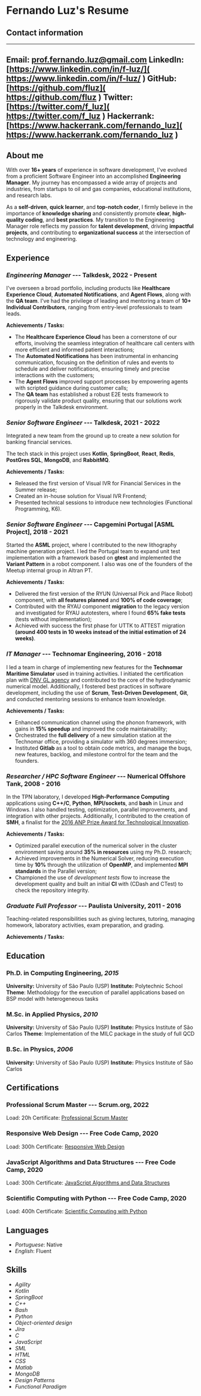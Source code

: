 # Fernando Luz's Resume

## Contact information

-----
Email:      [prof.fernando.luz@gmail.com](mailto:prof.fernando.luz@gmail.com)
LinkedIn:   [https://www.linkedin.com/in/f-luz/]( https://www.linkedin.com/in/f-luz/ )
GitHub:     [https://github.com/fluz]( https://github.com/fluz )
Twitter:    [https://twitter.com/f_luz]( https://twitter.com/f_luz )
Hackerrank: [https://www.hackerrank.com/fernando_luz]( https://www.hackerrank.com/fernando_luz )
-----

## About me

With over **16+ years** of experience in software development, I've evolved from a proficient Software Engineer into an accomplished **Engineering Manager**. My journey has encompassed a wide array of projects and industries, from startups to oil and gas companies, educational institutions, and research labs.

As a **self-driven**, **quick learner**, and **top-notch coder**, I firmly believe in the importance of **knowledge sharing** and consistently promote **clear**, **high-quality coding**, and **best practices**. My transition to the Engineering Manager role reflects my passion for **talent development**, driving **impactful projects**, and contributing to **organizational success** at the intersection of technology and engineering.

## Experience

### *Engineering Manager* --- Talkdesk, 2022 - Present

I've overseen a broad portfolio, including products like **Healthcare Experience Cloud**, **Automated Notifications**, and **Agent Flows**, along with the **QA team**. I've had the privilege of leading and mentoring a team of **10+ Individual Contributors**, ranging from entry-level professionals to team leads.

**Achievements / Tasks:**

* The **Healthcare Experience Cloud** has been a cornerstone of our efforts, involving the seamless integration of healthcare call centers with more efficient and informed patient interactions;
* The **Automated Notifications** has been instrumental in enhancing communication, focusing on the definition of rules and events to schedule and deliver notifications, ensuring timely and precise interactions with the customers;
* The **Agent Flows** improved support processes by empowering agents with scripted guidance during customer calls;
* The **QA team** has established a robust E2E tests framework to rigorously validate product quality, ensuring that our solutions work properly in the Talkdesk environment.

### *Senior Software Engineer* --- Talkdesk, 2021 - 2022

Integrated a new team from the ground up to create a new solution for banking financial services.

The tech stack in this project uses **Kotlin**, **SpringBoot**, **React**, **Redis**, **PostGres SQL**, **MongoDB**, and **RabbitMQ**.

**Achievements / Tasks:**

* Released the first version of Visual IVR for Financial Services in the Summer release;
* Created an in-house solution for Visual IVR Frontend;
* Presented technical sessions to introduce new technologies (Functional Programming, K6).

### *Senior Software Engineer* --- Capgemini Portugal [ASML Project], 2018 - 2021

Started the **ASML** project, where I contributed to the new lithography machine generation project. I led the Portugal team to expand unit test implementation with a framework based on **gtest** and implemented the **Variant Pattern** in a robot component.
I also was one of the founders of the Meetup internal group in Altran PT.

**Achievements / Tasks:**

* Delivered the first version of the RYUN (Universal Pick and Place Robot) component, with **all features planned** and **100% of code coverage**;
* Contributed with the RYAU component **migration** to the legacy version and investigated for RYAU autotesters, where I found **65% fake tests** (tests without implementation);
* Achieved with success the first phase for UTTK to ATTEST migration **(around 400 tests in 10 weeks instead of the initial estimation of 24 weeks)**.

### *IT Manager* --- Technomar Engineering, 2016 - 2018

I led a team in charge of implementing new features for the **Technomar Maritime Simulator** used in training activities. I initiated the certification plan with [DNV GL agency](https://www.dnvgl.com/) and contributed to the core of the hydrodynamic numerical model. Additionally, I fostered best practices in software development, including the use of **Scrum**, **Test-Driven Development**, **Git**, and conducted mentoring sessions to enhance team knowledge.

**Achievements / Tasks:**

* Enhanced communication channel using the phonon framework, with gains in **15% speedup** and improved the code maintainability;
* Orchestrated the **full delivery** of a new simulation station at the Technomar office, providing a simulator with 360 degrees immersion;
* Instituted **Gitlab** as a tool to obtain code metrics, and manage the bugs, new features, backlog, and milestone control for the team and the founders.

### *Researcher / HPC Software Engineer* --- Numerical Offshore Tank, 2008 - 2016

In the TPN laboratory, I developed **High-Performance Computing** applications using **C++/C**, **Python**, **MPI/sockets**, and **bash** in Linux and Windows. I also handled testing, optimization, parallel improvements, and integration with other projects. Additionally, I contributed to the creation of **SMH**, a finalist for the [2016 ANP Prize Award for Technological Innovation](http://www.anp.gov.br/pesquisa-desenvolvimento-inovacao/302-premio-anp-de-inovacao-tecnologica/edicoes-anteriores/888-premio-anp-de-inovacao-tecnologica-2016).

**Achievements / Tasks:**

* Optimized parallel execution of the numerical solver in the cluster environment saving around **35% in resources** using my Ph.D. research;
* Achieved improvements in the Numerical Solver, reducing execution time by **10%** through the utilization of **OpenMP**, and implemented **MPI standards** in the Parallel version;
* Championed the use of *development tests* flow to increase the development quality and built an initial **CI** with (CDash and CTest) to check the repository integrity.

### *Graduate Full Professor* --- Paulista University, 2011 - 2016

Teaching-related responsibilities such as giving lectures, tutoring, managing homework, laboratory activities, exam preparation, and grading.

**Achievements / Tasks:**


## Education

### Ph.D. in Computing Engineering, *2015*

**University:** University of São Paulo (USP)
**Institute:** Polytechnic School
**Theme**: Methodology for the execution of parallel applications based on BSP model with heterogeneous tasks

### M.Sc. in Applied Physics, *2010*

**University:** University of São Paulo (USP)
**Institute:** Physics Institute of São Carlos
**Theme**: Implementation of the MILC package in the study of full QCD

### B.Sc. in Physics, *2006*

**University:** University of São Paulo (USP)
**Institute:** Physics Institute of São Carlos

## Certifications

### **Professional Scrum Master** --- Scrum.org, 2022

Load: 20h
Certificate: [Professional Scrum Master]( https://www.credly.com/badges/ee47dbe0-27c5-4dc4-9b09-815c48b11378/public_url )

### **Responsive Web Design** --- Free Code Camp, 2020

Load: 300h
Certificate: [Responsive Web Design]( https://www.freecodecamp.org/certification/fcc306e7694-fe85-4564-b699-2965fc0ab265/responsive-web-design )

### **JavaScript Algorithms and Data Structures** --- Free Code Camp, 2020

Load: 300h
Certificate: [JavaScript Algorithms and Data Structures]( https://www.freecodecamp.org/certification/fcc306e7694-fe85-4564-b699-2965fc0ab265/javascript-algorithms-and-data-structures )

### **Scientific Computing with Python** --- Free Code Camp, 2020

Load: 400h
Certificate: [Scientific Computing with Python]( https://www.freecodecamp.org/certification/fcc306e7694-fe85-4564-b699-2965fc0ab265/scientific-computing-with-python-v7 )

## Languages

* *Portuguese*: Native
* *English*: Fluent

## Skills

* *Agility*
* *Kotlin*
* *SpringBoot*
* *C++*
* *Bash*
* *Python*
* *Object-oriented design*
* *Jira*
* *C*
* *JavaScript*
* *SML*
* *HTML*
* *CSS*
* *Matlab*
* *MongoDB*
* *Design Patterns*
* *Functional Paradigm*
